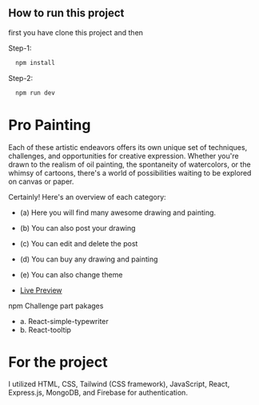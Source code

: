 ## How to run this project
first you have clone this project and then

Step-1:
```bash
  npm install
```
Step-2:
```bash
  npm run dev
```
# Pro Painting

Each of these artistic endeavors offers its own unique set of techniques, challenges, and opportunities for creative expression. Whether you're drawn to the realism of oil painting, the spontaneity of watercolors, or the whimsy of cartoons, there's a world of possibilities waiting to be explored on canvas or paper.

Certainly! Here's an overview of each category:

- (a) Here you will find many awesome drawing and painting.

- (b) You can also post your drawing 

- (c) You can edit and delete the post

- (d) You can buy any drawing and painting 

- (e) You can also change theme

- [Live Preview](https://pro-painting.netlify.app/) 


npm Challenge part pakages
- a. React-simple-typewriter
- b. React-tooltip

# For the project 
I utilized HTML, CSS, Tailwind (CSS framework), JavaScript,
React, Express.js, MongoDB, and Firebase for authentication.
